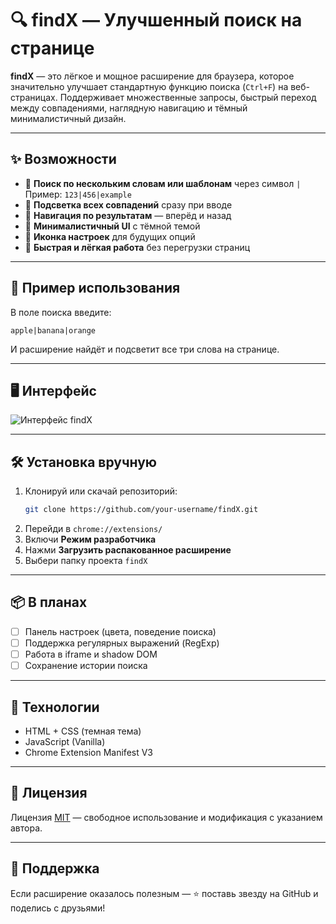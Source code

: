 # 🔍 findX — Улучшенный поиск на странице

**findX** — это лёгкое и мощное расширение для браузера, которое значительно улучшает стандартную функцию поиска (`Ctrl+F`) на веб-страницах. Поддерживает множественные запросы, быстрый переход между совпадениями, наглядную навигацию и тёмный минималистичный дизайн.

---

## ✨ Возможности

- 🔹 **Поиск по нескольким словам или шаблонам** через символ `|`  
  Пример: `123|456|example`
- 🔹 **Подсветка всех совпадений** сразу при вводе
- 🔹 **Навигация по результатам** — вперёд и назад
- 🔹 **Минималистичный UI** с тёмной темой
- 🔹 **Иконка настроек** для будущих опций
- 🔹 **Быстрая и лёгкая работа** без перегрузки страниц

---

## 🧪 Пример использования

В поле поиска введите:

```
apple|banana|orange
```

И расширение найдёт и подсветит все три слова на странице.

---

## 🖥 Интерфейс

![Интерфейс findX](screenshot.png)

---

## 🛠 Установка вручную

1. Клонируй или скачай репозиторий:
   ```bash
   git clone https://github.com/your-username/findX.git
   ```
2. Перейди в `chrome://extensions/`
3. Включи **Режим разработчика**
4. Нажми **Загрузить распакованное расширение**
5. Выбери папку проекта `findX`

---

## 📦 В планах

- [ ] Панель настроек (цвета, поведение поиска)
- [ ] Поддержка регулярных выражений (RegExp)
- [ ] Работа в iframe и shadow DOM
- [ ] Сохранение истории поиска

---

## 🧰 Технологии

- HTML + CSS (темная тема)
- JavaScript (Vanilla)
- Chrome Extension Manifest V3

---

## 📄 Лицензия

Лицензия [MIT](LICENSE) — свободное использование и модификация с указанием автора.

---

## 🚀 Поддержка

Если расширение оказалось полезным — ⭐️ поставь звезду на GitHub и поделись с друзьями!
